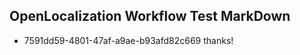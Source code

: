 ## OpenLocalization Workflow Test MarkDown
* 7591dd59-4801-47af-a9ae-b93afd82c669 thanks!

<!--HONumber=Jul16_HO4-->


